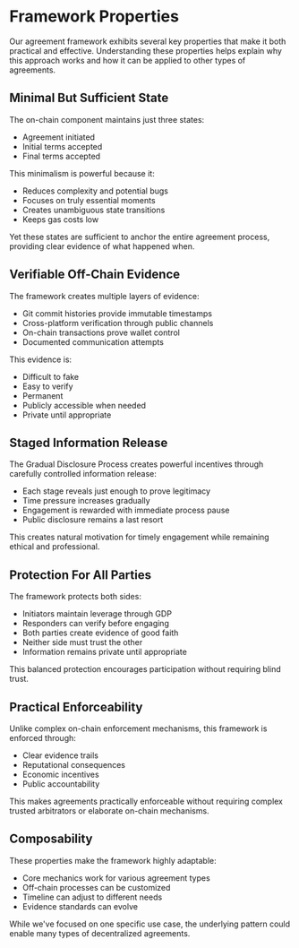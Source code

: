 # Framework Properties

Our agreement framework exhibits several key properties that make it both practical and effective. Understanding these properties helps explain why this approach works and how it can be applied to other types of agreements.

## Minimal But Sufficient State

The on-chain component maintains just three states:
- Agreement initiated
- Initial terms accepted
- Final terms accepted

This minimalism is powerful because it:
- Reduces complexity and potential bugs
- Focuses on truly essential moments
- Creates unambiguous state transitions
- Keeps gas costs low

Yet these states are sufficient to anchor the entire agreement process, providing clear evidence of what happened when.

## Verifiable Off-Chain Evidence

The framework creates multiple layers of evidence:
- Git commit histories provide immutable timestamps
- Cross-platform verification through public channels
- On-chain transactions prove wallet control
- Documented communication attempts

This evidence is:
- Difficult to fake
- Easy to verify
- Permanent
- Publicly accessible when needed
- Private until appropriate

## Staged Information Release

The Gradual Disclosure Process creates powerful incentives through carefully controlled information release:
- Each stage reveals just enough to prove legitimacy
- Time pressure increases gradually
- Engagement is rewarded with immediate process pause
- Public disclosure remains a last resort

This creates natural motivation for timely engagement while remaining ethical and professional.

## Protection For All Parties

The framework protects both sides:
- Initiators maintain leverage through GDP
- Responders can verify before engaging
- Both parties create evidence of good faith
- Neither side must trust the other
- Information remains private until appropriate

This balanced protection encourages participation without requiring blind trust.

## Practical Enforceability

Unlike complex on-chain enforcement mechanisms, this framework is enforced through:
- Clear evidence trails
- Reputational consequences
- Economic incentives
- Public accountability

This makes agreements practically enforceable without requiring complex trusted arbitrators or elaborate on-chain mechanisms.

## Composability

These properties make the framework highly adaptable:
- Core mechanics work for various agreement types
- Off-chain processes can be customized
- Timeline can adjust to different needs
- Evidence standards can evolve

While we've focused on one specific use case, the underlying pattern could enable many types of decentralized agreements.